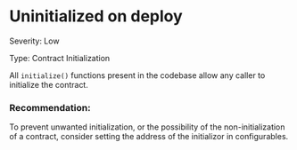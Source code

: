 # Uninitialized on deploy

Severity: Low

Type: Contract Initialization

All `initialize()` functions present in the codebase allow any caller to initialize the contract.

### Recommendation:

To prevent unwanted initialization, or the possibility of the non-initialization of a contract, consider setting the address of the initializor in configurables.